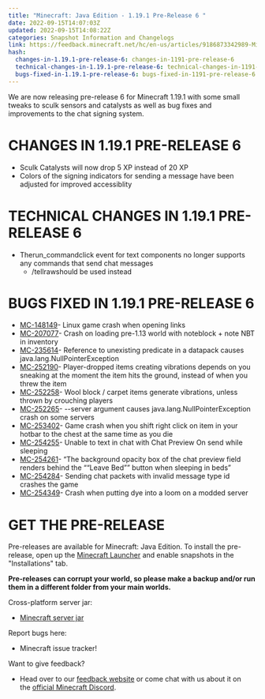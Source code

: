```yaml
---
title: "Minecraft: Java Edition - 1.19.1 Pre-Release 6 "
date: 2022-09-15T14:07:03Z
updated: 2022-09-15T14:08:22Z
categories: Snapshot Information and Changelogs
link: https://feedback.minecraft.net/hc/en-us/articles/9186873342989-Minecraft-Java-Edition-1-19-1-Pre-Release-6
hash:
  changes-in-1.19.1-pre-release-6: changes-in-1191-pre-release-6
  technical-changes-in-1.19.1-pre-release-6: technical-changes-in-1191-pre-release-6
  bugs-fixed-in-1.19.1-pre-release-6: bugs-fixed-in-1191-pre-release-6
---
```


We are now releasing pre-release 6 for Minecraft 1.19.1 with some small tweaks to sculk sensors and catalysts as well as bug fixes and improvements to the chat signing system.

# CHANGES IN 1.19.1 PRE-RELEASE 6

- Sculk Catalysts will now drop 5 XP instead of 20 XP
- Colors of the signing indicators for sending a message have been adjusted for improved accessiblity

# TECHNICAL CHANGES IN 1.19.1 PRE-RELEASE 6

- Therun_commandclick event for text components no longer supports any commands that send chat messages
  - /tellrawshould be used instead

# BUGS FIXED IN 1.19.1 PRE-RELEASE 6

- [MC-148149](https://bugs.mojang.com/browse/MC-148149)- Linux game crash when opening links
- [MC-207077](https://bugs.mojang.com/browse/MC-207077)- Crash on loading pre-1.13 world with noteblock + note NBT in inventory
- [MC-235614](https://bugs.mojang.com/browse/MC-235614)- Reference to unexisting predicate in a datapack causes java.lang.NullPointerException
- [MC-252190](https://bugs.mojang.com/browse/MC-252190)- Player-dropped items creating vibrations depends on you sneaking at the moment the item hits the ground, instead of when you threw the item
- [MC-252258](https://bugs.mojang.com/browse/MC-252258)- Wool block / carpet items generate vibrations, unless thrown by crouching players
- [MC-252265](https://bugs.mojang.com/browse/MC-252265)- --server argument causes java.lang.NullPointerException crash on some servers
- [MC-253402](https://bugs.mojang.com/browse/MC-253402)- Game crash when you shift right click on item in your hotbar to the chest at the same time as you die
- [MC-254255](https://bugs.mojang.com/browse/MC-254255)- Unable to text in chat with Chat Preview On send while sleeping
- [MC-254261](https://bugs.mojang.com/browse/MC-254261)- “The background opacity box of the chat preview field renders behind the ““Leave Bed”” button when sleeping in beds”
- [MC-254284](https://bugs.mojang.com/browse/MC-254284)- Sending chat packets with invalid message type id crashes the game
- [MC-254349](https://bugs.mojang.com/browse/MC-254349)- Crash when putting dye into a loom on a modded server

# GET THE PRE-RELEASE

Pre-releases are available for Minecraft: Java Edition. To install the pre-release, open up the [Minecraft Launcher](https://www.minecraft.net/en-us/download) and enable snapshots in the "Installations" tab.

**Pre-releases can corrupt your world, so please make a backup and/or run them in a different folder from your main worlds.**

Cross-platform server jar:

- [Minecraft server jar](https://piston-data.mojang.com/v1/objects/2cad39169c1a505ffca1049b236a4ddaf62c617d/server.jar)

Report bugs here:

- Minecraft issue tracker!

Want to give feedback?

- Head over to our [feedback website](https://aka.ms/snapshotfeedback) or come chat with us about it on the [official Minecraft Discord](https://discordapp.com/invite/minecraft).
